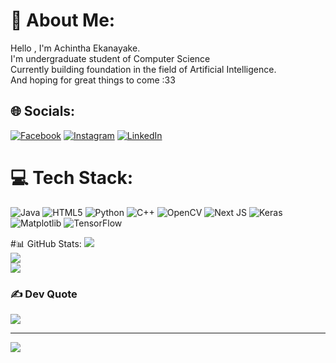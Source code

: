 # 💫 About Me:
Hello , I'm Achintha Ekanayake.<br>I'm undergraduate student of Computer Science<br>Currently building foundation in the field of Artificial Intelligence.<br>And hoping for great things to come :33


## 🌐 Socials:
[![Facebook](https://img.shields.io/badge/Facebook-%231877F2.svg?logo=Facebook&logoColor=white)](https://facebook.com/achintha.ekanayake) [![Instagram](https://img.shields.io/badge/Instagram-%23E4405F.svg?logo=Instagram&logoColor=white)](https://instagram.com/achintha.ekanayake) [![LinkedIn](https://img.shields.io/badge/LinkedIn-%230077B5.svg?logo=linkedin&logoColor=white)](https://linkedin.com/in/achintha-ekanayake2002) 

# 💻 Tech Stack:
![Java](https://img.shields.io/badge/java-%23ED8B00.svg?style=for-the-badge&logo=openjdk&logoColor=white) ![HTML5](https://img.shields.io/badge/html5-%23E34F26.svg?style=for-the-badge&logo=html5&logoColor=white) ![Python](https://img.shields.io/badge/python-3670A0?style=for-the-badge&logo=python&logoColor=ffdd54) ![C++](https://img.shields.io/badge/c++-%2300599C.svg?style=for-the-badge&logo=c%2B%2B&logoColor=white) ![OpenCV](https://img.shields.io/badge/opencv-%23white.svg?style=for-the-badge&logo=opencv&logoColor=white) ![Next JS](https://img.shields.io/badge/Next-black?style=for-the-badge&logo=next.js&logoColor=white) ![Keras](https://img.shields.io/badge/Keras-%23D00000.svg?style=for-the-badge&logo=Keras&logoColor=white) ![Matplotlib](https://img.shields.io/badge/Matplotlib-%23ffffff.svg?style=for-the-badge&logo=Matplotlib&logoColor=black) ![TensorFlow](https://img.shields.io/badge/TensorFlow-%23FF6F00.svg?style=for-the-badge&logo=TensorFlow&logoColor=white)<br/>

#📊 GitHub Stats:
![](https://github-readme-stats.vercel.app/api?username=achintha-eknayake&theme=dark&hide_border=false&include_all_commits=true&count_private=false)<br/>
![](https://github-readme-streak-stats.herokuapp.com/?user=achintha-eknayake&theme=dark&hide_border=false)<br/>
![](https://github-readme-stats.vercel.app/api/top-langs/?username=achintha-eknayake&theme=dark&hide_border=false&include_all_commits=true&count_private=false&layout=compact)

### ✍️ Dev Quote
![](https://quotes-github-readme.vercel.app/api?type=horizontal&theme=dark)

---
[![](https://visitcount.itsvg.in/api?id=achintha-eknayake&icon=2&color=2)](https://visitcount.itsvg.in)

<!-- Proudly created with GPRM ( https://gprm.itsvg.in ) -->
